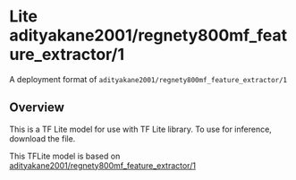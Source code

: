 # Lite adityakane2001/regnety800mf_feature_extractor/1

A deployment format of `adityakane2001/regnety800mf_feature_extractor/1`

<!-- asset-path: https://storage.googleapis.com/ak-regnety-savedmodels/800mffeat.tflite -->
<!-- parent-model: adityakane2001/regnety800mf_feature_extractor/1 -->

## Overview


This is a TF Lite model for use with TF Lite library.
To use for inference, download the file.

This TFLite model is based on [adityakane2001/regnety800mf_feature_extractor/1](https://tfhub.dev/adityakane2001/regnety800mf_feature_extractor/1)
